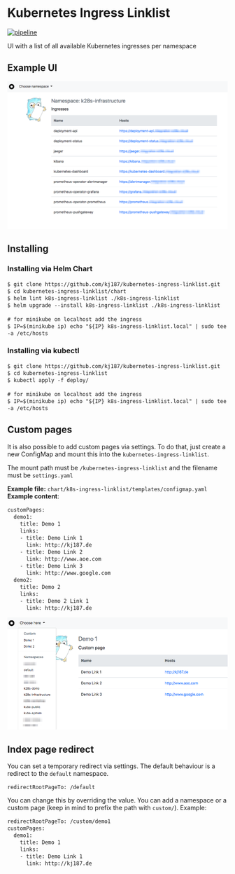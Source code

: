 # Kubernetes Ingress Linklist


[![pipeline](https://github.com/kj187/kubernetes-ingress-linklist/workflows/pipeline/badge.svg?branch=master)](https://github.com/kj187/kubernetes-ingress-linklist/actions?query=workflow%3Apipeline)

UI with a list of all available Kubernetes ingresses per namespace

## Example UI

![Example UI](src/assets/documentation/example-ui.png "Example UI")

## Installing

### Installing via Helm Chart

```
$ git clone https://github.com/kj187/kubernetes-ingress-linklist.git
$ cd kubernetes-ingress-linklist/chart
$ helm lint k8s-ingress-linklist ./k8s-ingress-linklist
$ helm upgrade --install k8s-ingress-linklist ./k8s-ingress-linklist

# for minikube on localhost add the ingress
$ IP=$(minikube ip) echo "${IP} k8s-ingress-linklist.local" | sudo tee -a /etc/hosts
```

### Installing via kubectl

```
$ git clone https://github.com/kj187/kubernetes-ingress-linklist.git
$ cd kubernetes-ingress-linklist
$ kubectl apply -f deploy/

# for minikube on localhost add the ingress
$ IP=$(minikube ip) echo "${IP} k8s-ingress-linklist.local" | sudo tee -a /etc/hosts
```


## Custom pages

It is also possible to add custom pages via settings. 
To do that, just create a new ConfigMap and mount this into the `kubernetes-ingress-linklist`.

The mount path must be `/kubernetes-ingress-linklist` and the filename must be `settings.yaml` 

**Example file:** `chart/k8s-ingress-linklist/templates/configmap.yaml`
**Example content**:
```
customPages:
  demo1:
    title: Demo 1
    links:
    - title: Demo Link 1
      link: http://kj187.de
    - title: Demo Link 2
      link: http://www.aoe.com
    - title: Demo Link 3
      link: http://www.google.com
  demo2:
    title: Demo 2
    links:
    - title: Demo 2 Link 1
      link: http://kj187.de
```


![Example custom page](src/assets/documentation/custom-page.png "Example custom page")

## Index page redirect

You can set a temporary redirect via settings. The default behaviour is a redirect to the `default` namespace.

```
redirectRootPageTo: /default
```

You can change this by overriding the value. You can add a namespace or a custom page (keep in mind to prefix the path with `custom/`). 
Example: 

```
redirectRootPageTo: /custom/demo1
customPages:
  demo1:
    title: Demo 1
    links:
    - title: Demo Link 1
      link: http://kj187.de
```